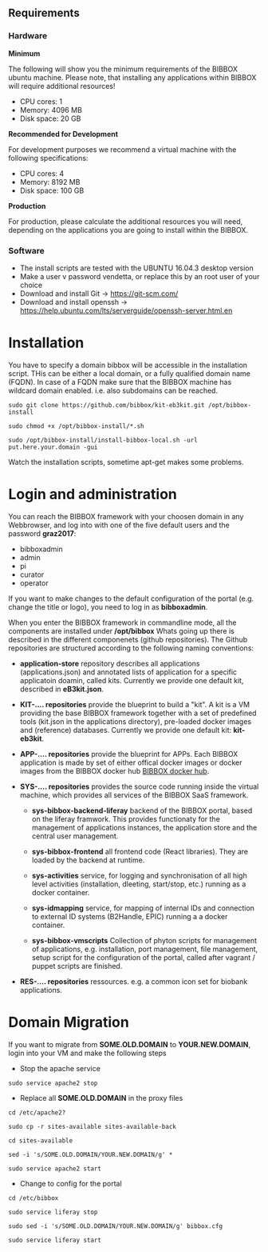 ## Requirements

### Hardware

**Minimum**

The following will show you the minimum requirements of the BIBBOX ubuntu machine. Please note, that installing any applications within BIBBOX will require additional resources!

* CPU cores: 1
* Memory: 4096 MB
* Disk space: 20 GB

**Recommended for Development**

For development purposes we recommend a virtual machine with the following specifications:

* CPU cores: 4
* Memory: 8192 MB
* Disk space: 100 GB

**Production**

For production, please calculate the additional resources you will need, depending on the applications you are going to install within the BIBBOX.


### Software

* The install scripts are tested with the UBUNTU 16.04.3 desktop version
* Make a user v password vendetta, or replace this by an root user of your choice 
* Download and install Git -> <https://git-scm.com/>
* Download and install openssh -> <https://help.ubuntu.com/lts/serverguide/openssh-server.html.en>


# Installation

You have to specify a domain bibbox will be accessible in the installation script. THis can be either a local domain, or a fully qualified domain name (FQDN). In case of a FQDN make sure that the BIBBOX machine has wildcard domain enabled. i.e. also subdomains can be reached. 

`sudo git clone https://github.com/bibbox/kit-eb3kit.git /opt/bibbox-install`

`sudo chmod +x /opt/bibbox-install/*.sh`

`sudo /opt/bibbox-install/install-bibbox-local.sh -url put.here.your.domain -gui`

Watch the installation scripts, sometime apt-get makes some problems. 


# Login and administration

You can reach the BIBBOX framework with your choosen domain in any Webbrowser, and log into with one of the five default users and the password **graz2017**:

* bibboxadmin
* admin
* pi
* curator
* operator

If you want to make changes to the default configuration of the portal (e.g. change the title or logo), you need to log in as **bibboxadmin**.

When you enter the BIBBOX framework in commandline mode, all the components are installed under **/opt/bibbox** Whats going up there is described in the different componenets (github repositories). The Github repositories are structured according to the following naming conventions:

* **application-store** repository describes all applications (applications.json) and annotated lists of application for a 
    specific applicatoin doamin, called kits. Currently we provide one default kit, described in **eB3kit.json**. 

* **KIT-.... repositories** provide the blueprint to build a "kit". A kit is a VM providing the base BIBBOX framework together with a set of predefined 
   tools (kit.json in the applications directory), pre-loaded docker images and (reference) databases.  Currently we provide one default kit: 
   **kit-eb3kit**.

* **APP-.... repositories** provide the blueprint for APPs. Each BIBBOX application is made by set of either offical docker images or 
   docker images from the BIBBOX docker hub [BIBBOX docker hub](https://hub.docker.com/r/bibbox/). 

* **SYS-.... repositories** provides the source code running inside the virtual machine, which provides all services of the BIBBOX SaaS framework. 

    * **sys-bibbox-backend-liferay** backend of the BIBBOX portal, based on the liferay framwork. This provides functionaty for the management of 
     applications instances, the application store and the central user management. 
     
    * **sys-bibbox-frontend** all frontend code (React libraries). They are loaded by the backend at runtime. 
  
    * **sys-activities** service, for logging and synchronisation of all high level activities (installation, dleeting, start/stop, etc.) 
          running as a docker container.  
          
    * **sys-idmapping**  service, for mapping of internal IDs and connection to external ID systems (B2Handle, EPIC) running a a docker container. 
  
    * **sys-bibbox-vmscripts** Collection of phyton scripts for management of applications, e.g. installation, port management, file management, setup script for the configuration of the portal, called after vagrant / puppet scripts are finished.
     
* **RES-.... repositories**  ressources. e.g. a common icon set for biobank applications. 



# Domain Migration

If you want to migrate from **SOME.OLD.DOMAIN** to **YOUR.NEW.DOMAIN**, login into your VM and make the following steps 

* Stop the apache service

`sudo service apache2 stop`

* Replace all **SOME.OLD.DOMAIN** in the proxy files

`cd /etc/apache2?`

`sudo cp -r sites-available sites-available-back`

`cd sites-available`

`sed -i 's/SOME.OLD.DOMAIN/YOUR.NEW.DOMAIN/g' *`

`sudo service apache2 start`

* Change to config for the portal

`cd /etc/bibbox`

`sudo service liferay stop`

`sudo sed -i 's/SOME.OLD.DOMAIN/YOUR.NEW.DOMAIN/g' bibbox.cfg`

`sudo service liferay start`
